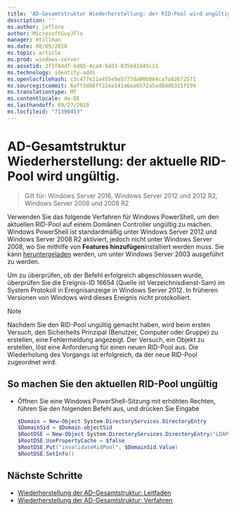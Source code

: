 ```yaml
---
title: 'AD-Gesamtstruktur Wiederherstellung: der RID-Pool wird ungültig.'
description: ''
ms.author: joflore
author: MicrosoftGuyJFlo
manager: mtillman
ms.date: 08/09/2018
ms.topic: article
ms.prod: windows-server
ms.assetid: 2f5f84df-bd85-4ca4-bdd3-835bd1d45c11
ms.technology: identity-adds
ms.openlocfilehash: c3c477e21a455e5e5777da00b064ca7a02672571
ms.sourcegitcommit: 6aff3d88ff22ea141a6ea6572a5ad8dd6321f199
ms.translationtype: MT
ms.contentlocale: de-DE
ms.lasthandoff: 09/27/2019
ms.locfileid: "71390413"
---
```

# <a name="ad-forest-recovery---invalidating-the-current-rid-pool"></a>AD-Gesamtstruktur Wiederherstellung: der aktuelle RID-Pool wird ungültig.  

>Gilt für: Windows Server 2016, Windows Server 2012 und 2012 R2, Windows Server 2008 und 2008 R2

Verwenden Sie das folgende Verfahren für Windows PowerShell, um den aktuellen RID-Pool auf einem Domänen Controller ungültig zu machen. Windows PowerShell ist standardmäßig unter Windows Server 2012 und Windows Server 2008 R2 aktiviert, jedoch nicht unter Windows Server 2008, wo Sie mithilfe von **Features hinzufügen**installiert werden muss. Sie kann [heruntergeladen](https://www.microsoft.com/download/details.aspx?id=20020) werden, um unter Windows Server 2003 ausgeführt zu werden.  

Um zu überprüfen, ob der Befehl erfolgreich abgeschlossen wurde, überprüfen Sie die Ereignis-ID 16654 (Quelle ist Verzeichnisdienst-Sam) im System Protokoll in Ereignisanzeige in Windows Server 2012. In früheren Versionen von Windows wird dieses Ereignis nicht protokolliert.  
  
> [!NOTE]
> Nachdem Sie den RID-Pool ungültig gemacht haben, wird beim ersten Versuch, den Sicherheits Prinzipal (Benutzer, Computer oder Gruppe) zu erstellen, eine Fehlermeldung angezeigt. Der Versuch, ein Objekt zu erstellen, löst eine Anforderung für einen neuen RID-Pool aus. Die Wiederholung des Vorgangs ist erfolgreich, da der neue RID-Pool zugeordnet wird.  
  
## <a name="to-invalidate-the-current-rid-pool"></a>So machen Sie den aktuellen RID-Pool ungültig  
  
- Öffnen Sie eine Windows PowerShell-Sitzung mit erhöhten Rechten, führen Sie den folgenden Befehl aus, und drücken Sie Eingabe  

   ```powershell
   $Domain = New-Object System.DirectoryServices.DirectoryEntry  
   $DomainSid = $Domain.objectSid  
   $RootDSE = New-Object System.DirectoryServices.DirectoryEntry("LDAP://RootDSE")  
   $RootDSE.UsePropertyCache = $false  
   $RootDSE.Put("invalidateRidPool", $DomainSid.Value)  
   $RootDSE.SetInfo()  
   ```  

## <a name="next-steps"></a>Nächste Schritte

- [Wiederherstellung der AD-Gesamtstruktur: Leitfaden](AD-Forest-Recovery-Guide.md)
- [Wiederherstellung der AD-Gesamtstruktur: Verfahren](AD-Forest-Recovery-Procedures.md)
